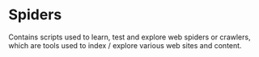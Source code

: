 # Spiders
Contains scripts used to learn, test and explore web spiders or crawlers, which are tools used to index / explore various web sites and content.
